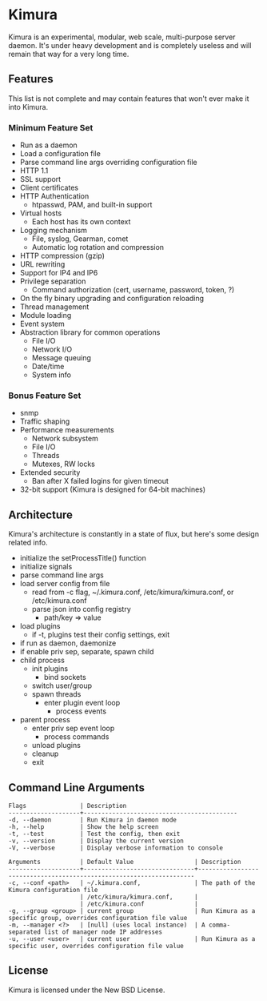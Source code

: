 # Kimura

Kimura is an experimental, modular, web scale, multi-purpose server daemon.
It's under heavy development and is completely useless and will remain that way
for a very long time.

## Features

This list is not complete and may contain features that won't ever make it into Kimura.

### Minimum Feature Set

* Run as a daemon
* Load a configuration file
* Parse command line args overriding configuration file
* HTTP 1.1
* SSL support
* Client certificates
* HTTP Authentication
  - htpasswd, PAM, and built-in support
* Virtual hosts
  - Each host has its own context
* Logging mechanism
  - File, syslog, Gearman, comet
  - Automatic log rotation and compression
* HTTP compression (gzip)
* URL rewriting
* Support for IP4 and IP6
* Privilege separation
  - Command authorization (cert, username, password, token, ?)
* On the fly binary upgrading and configuration reloading
* Thread management
* Module loading
* Event system
* Abstraction library for common operations
  - File I/O
  - Network I/O
  - Message queuing
  - Date/time
  - System info

### Bonus Feature Set
* snmp
* Traffic shaping
* Performance measurements
  - Network subsystem
  - File I/O
  - Threads
  - Mutexes, RW locks
* Extended security
  - Ban after X failed logins for given timeout
* 32-bit support (Kimura is designed for 64-bit machines)

## Architecture

Kimura's architecture is constantly in a state of flux, but here's some design related info.

* initialize the setProcessTitle() function
* initialize signals
* parse command line args
* load server config from file
  - read from -c flag, ~/.kimura.conf, /etc/kimura/kimura.conf, or /etc/kimura.conf
  - parse json into config registry
    - path/key => value
* load plugins
  - if -t, plugins test their config settings, exit
* if run as daemon, daemonize
* if enable priv sep, separate, spawn child
* child process
  - init plugins
    - bind sockets
  - switch user/group
  - spawn threads
    - enter plugin event loop
      - process events
* parent process
  - enter priv sep event loop
    - process commands
  - unload plugins
  - cleanup
  - exit

## Command Line Arguments

	Flags				| Description
	--------------------+-------------------------------------------
	-d, --daemon		| Run Kimura in daemon mode
	-h, --help			| Show the help screen
	-t, --test			| Test the config, then exit
	-v, --version		| Display the current version
	-V, --verbose		| Display verbose information to console
	
	Arguments			| Default Value					| Description
	--------------------+-------------------------------+---------------------------------------------------------------------
	-c, --conf <path>	| ~/.kimura.conf,				| The path of the Kimura configuration file
						| /etc/kimura/kimura.conf,		|
						| /etc/kimura.conf				|
	-g, --group <group>	| current group					| Run Kimura as a specific group, overrides configuration file value
	-m, --manager <?>	| [null] (uses local instance)	| A comma-separated list of manager node IP addresses
	-u, --user <user>	| current user					| Run Kimura as a specific user, overrides configuration file value

## License

Kimura is licensed under the New BSD License.
